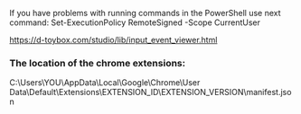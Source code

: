 If you have problems with running commands in the PowerShell use next command:
Set-ExecutionPolicy RemoteSigned -Scope CurrentUser

https://d-toybox.com/studio/lib/input_event_viewer.html

### The location of the chrome extensions:
C:\Users\YOU\AppData\Local\Google\Chrome\User Data\Default\Extensions\EXTENSION_ID\EXTENSION_VERSION\manifest.json

